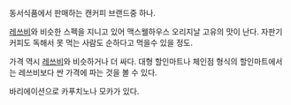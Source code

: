 동서식품에서 판매하는 캔커피 브랜드중 하나.  

[레쓰비](%EB%A0%88%EC%93%B0%EB%B9%84.md)와 비슷한 스펙을 지니고 있어 맥스웰하우스 오리지날 고유의 맛이
난다. 자판기 커피도 독해서 못 먹는 사람도 순하다고 먹을수 있을 정도.

가격 역시 [레쓰비](%EB%A0%88%EC%93%B0%EB%B9%84.md)와 비슷하거나 더 싸다. 대형 할인마트나 체인점 형식의
할인마트에서는 레쓰비보다 싼 가격에 파는 것을 볼 수 있다.

바리에이션으로 카푸치노나 모카가 있다.  

